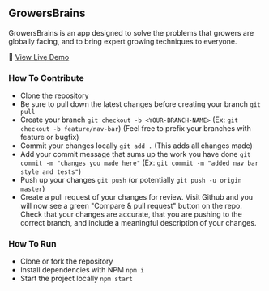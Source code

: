 ## GrowersBrains

GrowersBrains is an app designed to solve the problems that growers are globally facing, and to bring expert growing techniques to everyone. 

🌱 [View Live Demo](https://nataliepina.github.io/GrowersBrains)


### How To Contribute

- Clone the repository
- Be sure to pull down the latest changes before creating your branch `git pull` 
- Create your branch `git checkout -b <YOUR-BRANCH-NAME>` (Ex: `git checkout -b feature/nav-bar`) (Feel free to prefix your branches with feature or bugfix)
- Commit your changes locally `git add .` (This adds all changes made)
- Add your commit message that sums up the work you have done `git commit -m "changes you made here"` (Ex: `git commit -m "added nav bar style and tests"`)
- Push up your changes `git push` (or potentially `git push -u origin master`) 
- Create a pull request of your changes for review. Visit Github and you will now see a green "Compare & pull request" button on the repo. Check that your changes are accurate, that you are pushing to the correct branch, and include a meaningful description of your changes.


### How To Run
- Clone or fork the repository
- Install dependencies with NPM `npm i`
- Start the project locally `npm start`